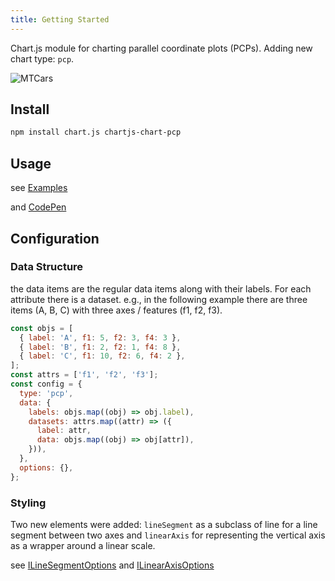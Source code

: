 ```yaml
---
title: Getting Started
---
```


Chart.js module for charting parallel coordinate plots (PCPs). Adding new chart type: `pcp`.

![MTCars](https://user-images.githubusercontent.com/4129778/79225882-bad80900-7e5d-11ea-89cf-f59f30987882.png)

## Install

```sh
npm install chart.js chartjs-chart-pcp
```

## Usage

see [Examples](./examples/)

and [CodePen](https://codepen.io/sgratzl/pen/wvKQvyM)

## Configuration

### Data Structure

the data items are the regular data items along with their labels. For each attribute there is a dataset. e.g., in the following example there are three items (A, B, C) with three axes / features (f1, f2, f3).

```js
const objs = [
  { label: 'A', f1: 5, f2: 3, f4: 3 },
  { label: 'B', f1: 2, f2: 1, f4: 8 },
  { label: 'C', f1: 10, f2: 6, f4: 2 },
];
const attrs = ['f1', 'f2', 'f3'];
const config = {
  type: 'pcp',
  data: {
    labels: objs.map((obj) => obj.label),
    datasets: attrs.map((attr) => ({
      label: attr,
      data: objs.map((obj) => obj[attr]),
    })),
  },
  options: {},
};
```

### Styling

Two new elements were added: `lineSegment` as a subclass of line for a line segment between two axes and `linearAxis` for representing the vertical axis as a wrapper around a linear scale.

see [ILineSegmentOptions](/api/interfaces/ILineSegmentOptions.html) and [ILinearAxisOptions](/api/type-aliases/ILinearAxisOptions.html)
